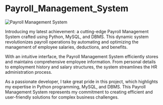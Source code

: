 # Payroll_Management_System

<img src="https://github.com/rahulkhandait-sde/Payroll-Management-System/blob/main/Payroll_Management_System.png" alt="Payroll Management System">

<p> Introducing my latest achievement: a cutting-edge Payroll Management System crafted using Python, MySQL, and DBMS. This dynamic system revolutionizes payroll operations by automating and optimizing the management of employee salaries, deductions, and benefits. </p>

<p> With an intuitive interface, the Payroll Management System efficiently stores and maintains comprehensive employee information. From personal details to employment history and salary structures, the system streamlines the HR administration process.</p>

<p> As a passionate developer, I take great pride in this project, which highlights my expertise in Python programming, MySQL, and DBMS. This Payroll Management System represents my commitment to creating efficient and user-friendly solutions for complex business challenges.</p>
